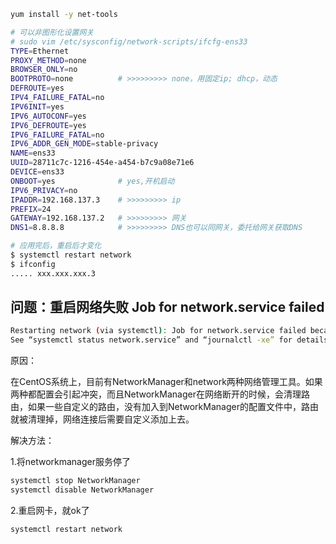 ```bash
yum install -y net-tools
```



```bash
# 可以非图形化设置网关
# sudo vim /etc/sysconfig/network-scripts/ifcfg-ens33 
TYPE=Ethernet
PROXY_METHOD=none
BROWSER_ONLY=no
BOOTPROTO=none      	# >>>>>>>>> none，用固定ip; dhcp，动态
DEFROUTE=yes
IPV4_FAILURE_FATAL=no
IPV6INIT=yes
IPV6_AUTOCONF=yes
IPV6_DEFROUTE=yes
IPV6_FAILURE_FATAL=no
IPV6_ADDR_GEN_MODE=stable-privacy
NAME=ens33
UUID=28711c7c-1216-454e-a454-b7c9a08e71e6
DEVICE=ens33
ONBOOT=yes          	# yes,开机启动
IPV6_PRIVACY=no
IPADDR=192.168.137.3    # >>>>>>>>> ip
PREFIX=24
GATEWAY=192.168.137.2   # >>>>>>>>> 网关
DNS1=8.8.8.8            # >>>>>>>>> DNS也可以同网关，委托给网关获取DNS
```
```bash
# 应用完后，重启后才变化
$ systemctl restart network
$ ifconfig 
..... xxx.xxx.xxx.3
```



## 问题：重启网络失败 Job for network.service failed

```bash
Restarting network (via systemctl): Job for network.service failed because the control process exited with error code.
See “systemctl status network.service” and “journalctl -xe” for details.
```

原因：

在CentOS系统上，目前有NetworkManager和network两种网络管理工具。如果两种都配置会引起冲突，而且NetworkManager在网络断开的时候，会清理路由，如果一些自定义的路由，没有加入到NetworkManager的配置文件中，路由就被清理掉，网络连接后需要自定义添加上去。

解决方法：

1.将networkmanager服务停了

```bash
systemctl stop NetworkManager
systemctl disable NetworkManager
```

2.重启网卡，就ok了

```bash
systemctl restart network
```
